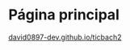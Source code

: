 # Página principal

<a href="david0897-dev.github.io/ticbach2">david0897-dev.github.io/ticbach2</a>
